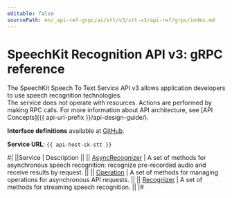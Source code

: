 ```yaml
---
editable: false
sourcePath: en/_api-ref-grpc/ai/stt/v3/stt-v3/api-ref/grpc/index.md
---
```


# SpeechKit Recognition API v3: gRPC reference

The SpeechKit Speech To Text Service API v3 allows application developers to use speech recognition technologies. <br>The service does not operate with resources. Actions are performed by making RPC calls. For more information about API architecture, see [API Concepts]({{ api-url-prefix }}/api-design-guide/).

**Interface definitions** available at [GitHub](https://github.com/yandex-cloud/cloudapi/tree/master/yandex/cloud/ai/stt/v3).

**Service URL**: `{{ api-host-sk-stt }}`

#|
||Service | Description ||
|| [AsyncRecognizer](AsyncRecognizer/index.md) | A set of methods for asynchronous speech recognition: recognize pre-recorded audio and receive results by request. ||
|| [Operation](Operation/index.md) | A set of methods for managing operations for asynchronous API requests. ||
|| [Recognizer](Recognizer/index.md) | A set of methods for streaming speech recognition. ||
|#